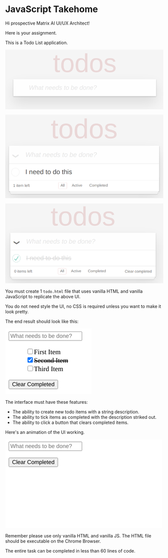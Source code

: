 # JavaScript Takehome

Hi prospective Matrix AI UI/UX Architect!

Here is your assignment.

This is a Todo List application.

![](./todo_index.png)

![](./todo_item.png)

![](./todo_item_done.png)

You must create 1 `todo.html` file that uses vanilla HTML and vanilla JavaScript to replicate the above UI.

You do not need style the UI, no CSS is required unless you want to make it look pretty.

The end result should look like this:

![](./todo_result.png)

The interface must have these features:

* The ability to create new todo items with a string description.
* The ability to tick items as completed with the description striked out.
* The ability to click a button that clears completed items.

Here's an animation of the UI working.

![](./todo_animation.gif)

Remember please use only vanilla HTML and vanilla JS. The HTML file should be executable on the Chrome Browser.

The entire task can be completed in less than 60 lines of code.
